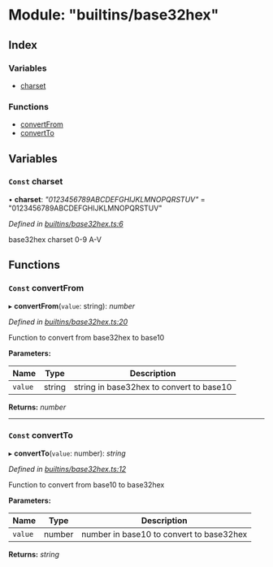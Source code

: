 
# Module: "builtins/base32hex"

## Index

### Variables

* [charset](_builtins_base32hex_.md#const-charset)

### Functions

* [convertFrom](_builtins_base32hex_.md#const-convertfrom)
* [convertTo](_builtins_base32hex_.md#const-convertto)

## Variables

### <a id="const-charset" name="const-charset"></a> `Const` charset

• **charset**: *"0123456789ABCDEFGHIJKLMNOPQRSTUV"* = "0123456789ABCDEFGHIJKLMNOPQRSTUV"

*Defined in [builtins/base32hex.ts:6](https://github.com/nvitaterna/bconvert/blob/master/src/builtins/base32hex.ts#L6)*

base32hex charset 0-9 A-V

## Functions

### <a id="const-convertfrom" name="const-convertfrom"></a> `Const` convertFrom

▸ **convertFrom**(`value`: string): *number*

*Defined in [builtins/base32hex.ts:20](https://github.com/nvitaterna/bconvert/blob/master/src/builtins/base32hex.ts#L20)*

Function to convert from base32hex to base10

**Parameters:**

Name | Type | Description |
------ | ------ | ------ |
`value` | string | string in base32hex to convert to base10  |

**Returns:** *number*

___

### <a id="const-convertto" name="const-convertto"></a> `Const` convertTo

▸ **convertTo**(`value`: number): *string*

*Defined in [builtins/base32hex.ts:12](https://github.com/nvitaterna/bconvert/blob/master/src/builtins/base32hex.ts#L12)*

Function to convert from base10 to base32hex

**Parameters:**

Name | Type | Description |
------ | ------ | ------ |
`value` | number | number in base10 to convert to base32hex  |

**Returns:** *string*
